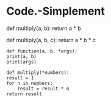 # Code.-Simplement
def multiply(a, b):
    return a * b

def multiply(a, b, c):
    return a * b * c

    def function(a, b, *args):
    print(a, b)
    print(args)

    def multiply(*numbers):
    result = 1
    for n in numbers:
        result = result * n
    return result
